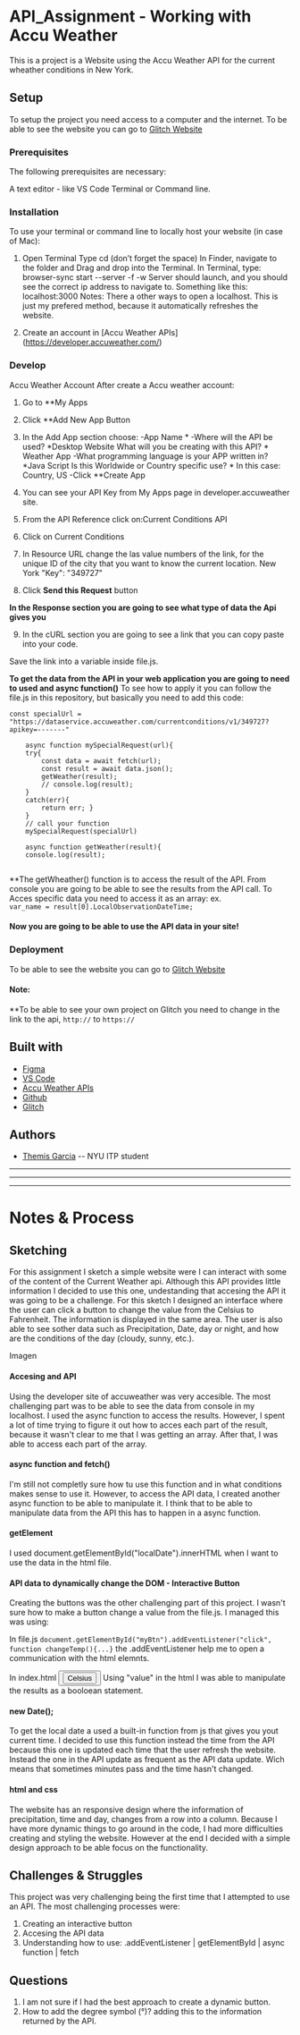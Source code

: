 <!-- Every README should start with an H1 -->
# API_Assignment - Working with Accu Weather
<!-- A one sentence description of the project or assignment -->
This is a project is a Website using the  Accu Weather API for the current wheather conditions in New York.

<!--![Logo](https://www.openmoji.org/data/color/svg/1F4D4.svg)-->

<!-- It is good practice to add an about or summary -->


<!-- It is essential to describe how to set up your project -->
## Setup
To setup the project you need access to a computer and the internet. To be able to see the website you can go to [Glitch Website](https://glitch.com/edit/#!/themiscadiz-api-assignment?path=file.js:14:29)

<!-- Any knowledge or tools you will need before hand -->
### Prerequisites

The following prerequisites are necessary:

A text editor - like VS Code
Terminal or Command line.

<!-- any installation needs should be defined -->
### Installation

To use your terminal or command line to locally host your website (in case of Mac):

1. Open Terminal
Type cd (don’t forget the space)
In Finder, navigate to the folder and Drag and drop into the Terminal.
In Terminal, type: browser-sync start --server -f -w
Server should launch, and you should see the correct ip address to navigate to. Something like this: localhost:3000
Notes: There a other ways to open a localhost. This is just my prefered method, because it automatically refreshes the website.

2. Create an account in [Accu Weather APIs] (https://developer.accuweather.com/)

<!-- Write instructions on how to start working on your project -->
### Develop
Accu Weather Account
After create a Accu weather account:
1. Go to **My Apps
2. Click **Add New App Button
3. In the Add App section choose:
-App Name *
-Where will the API be used? *Desktop Website
What will you be creating with this API? * Weather App
-What programming language is your APP written in? *Java Script
Is this Worldwide or Country specific use? * In this case: Country, US
-Click **Create App

4. You can see your API Key from My Apps page in developer.accuweather site.
5. From the API Reference click on:Current Conditions API
6. Click on Current Conditions
7. In Resource URL change the las value numbers of the link, for the unique ID of the city that you want to know the current location. New York "Key": "349727"
8. Click **Send this Request** button

**In the Response section you are going to see what type of data the Api gives you**

9. In the cURL section you are going to see a link that you can copy paste into your code.

Save the link into a variable inside file.js. 

**To get the data from the API in your web application you are going to need to used and async function()**
To see how to apply it you can follow the file.js in this repository, but basically you need to add this code:
<pre><code>const specialUrl = "https://dataservice.accuweather.com/currentconditions/v1/349727?apikey=-------"
    
    async function mySpecialRequest(url){
    try{
        const data = await fetch(url);
        const result = await data.json();
        getWeather(result);
        // console.log(result);
    } 
    catch(err){
        return err; }  
    }
    // call your function
    mySpecialRequest(specialUrl)
    
    async function getWeather(result){
    console.log(result);
    </code></pre>
    
    
**The getWheather() function is to access the result of the API. From console you are going to be able to see the results from the API call.
To Acces specific data you need to access it as an array: ex. <code> var_name = result[0].LocalObservationDateTime; </code>

#### Now you are going to be able to use the API data in your site!

<!-- Notes about the deployment -->
### Deployment

To be able to see the website you can go to [Glitch Website](https://glitch.com/edit/#!/themiscadiz-api-assignment?path=file.js:14:29)

#### Note:
**To be able to see your own project on Glitch you need to change in the link to the api, <code>http://</code> to <code>https://</code>

## Built with
* [Figma](https://www.figma.com/)
* [VS Code](https://code.visualstudio.com/)
* [Accu Weather APIs](https://developer.accuweather.com/)
* [Github](https://github.com)
* [Glitch](https://glitch.com/)

## Authors
* [Themis Garcia](https://github.com/themiscadiz) -- NYU ITP student

***
***
***

<!-- For your assignments you might consider  -->
# Notes & Process

## Sketching
For this assignment I sketch a simple website were I can interact with some of the content of the Current Weather api. Although this API provides little information I decided to use this one, undestanding that accesing the API it was going to be a challenge. 
For this sketch I designed an interface where the user can click a button to change the value from the Celsius to Fahrenheit. The information is displayed in the same area. The user is also able to see sother data such as Precipitation, Date, day or night, and how are the conditions of the day (cloudy, sunny, etc.). 

Imagen

#### Accesing and API
Using the developer site of accuweather was very accesible. 
The most challenging part was to be able to see the data from console in my localhost. I used the async function to access the results. However, I spent a lot of time trying to figure it out how to acces each part of the result, because it wasn't clear to me that I was getting an array. After that, I was able to access each part of the array.

#### async function and fetch()
I'm still not completly sure how tu use this function and in what conditions makes sense to use it. However, to access the API data, I created another async function to be able to manipulate it. I think that to be able to manipulate data from the API this has to happen in a async function.

#### getElement
I used document.getElementById("localDate").innerHTML when I want to use the data in the html file.

#### API data to dynamically change the DOM - Interactive Button
Creating the buttons was the other challenging part of this project. I wasn't sure how to make a button change a value from the file.js. I managed this was using:

In file.js
<code>document.getElementById("myBtn").addEventListener("click", function changeTemp(){...}</code>
the .addEventListener help me to open a communication with the html elemnts.

In index.html
<code><button><input type="button" id="myBtn" value="Celsius"></button></code>
Using "value" in the html I was able to manipulate the results as a booloean statement.

#### new Date();
To get the local date a used a built-in function from js that gives you yout current time. I decided to use this function instead the time from the API because this one is updated each time that the user refresh the website. Instead the one in the API update as frequent as the API data update. Wich means that sometimes minutes pass and the time hasn't changed.

#### html and css
The website has an responsive design where the information of precipitation, time and day, changes from a row into a column. Because I have more dynamic things to go around in the code, I had more difficulties creating and styling the website. However at the end I decided with a simple design approach to be able focus on the functionality. 

<!-- How you built this project - Include images, gifs, and notes here ## Process & Documentation -->


<!-- Any specific challenges or struggles documented -->
## Challenges & Struggles
This project was very challenging being the first time that I attempted to use an API. The most challenging processes were: 
1. Creating an interactive button
2. Accesing the API data
3. Understanding how to use: .addEventListener | getElementById | async function | fetch

<!-- Any questions you have -->
## Questions
1. I am not sure if I had the best approach to create a dynamic button.
2. How to add the degree symbol (°)? adding this to the information returned by the API.

<!-- References for resources and inspiration -->

